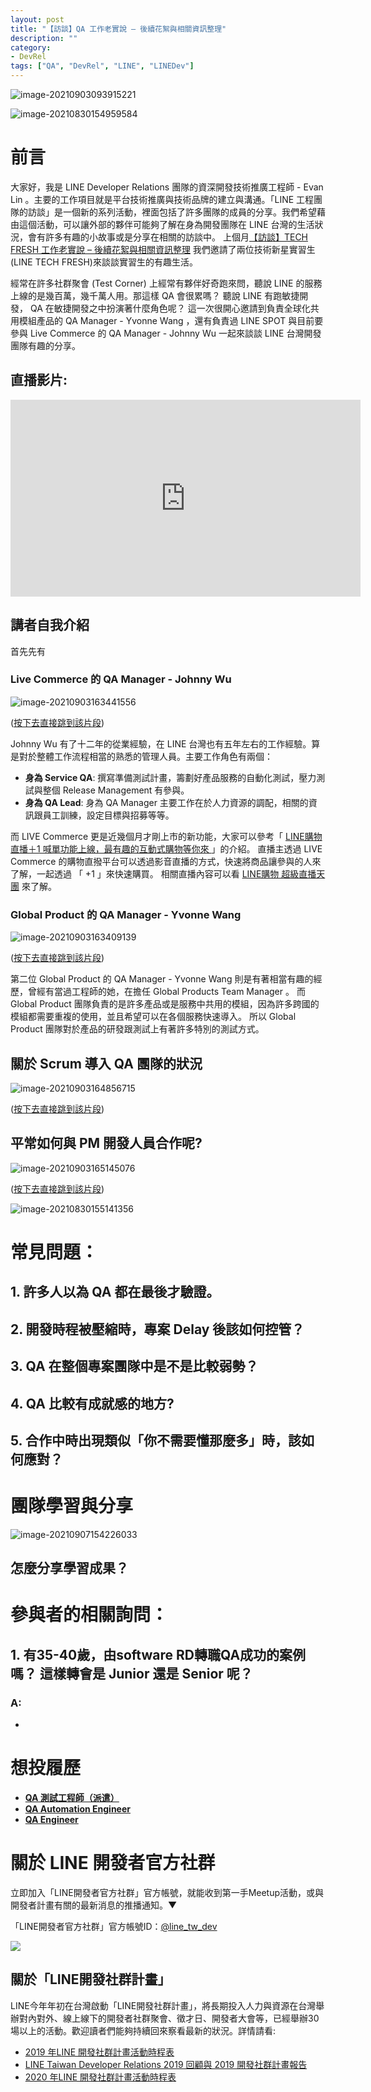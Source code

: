 ```yaml
---
layout: post
title: "【訪談】QA 工作老實說 – 後續花絮與相關資訊整理"
description: ""
category: 
- DevRel
tags: ["QA", "DevRel", "LINE", "LINEDev"]
---
```


![image-20210903093915221](../images/2021/image-20210903093915221.png)

![image-20210830154959584](../images/2021/image-20210830154959584.png)

# 前言

大家好，我是 LINE Developer Relations 團隊的資深開發技術推廣工程師 - Evan Lin 。主要的工作項目就是平台技術推廣與技術品牌的建立與溝通。「LINE 工程團隊的訪談」是一個新的系列活動，裡面包括了許多團隊的成員的分享。我們希望藉由這個活動，可以讓外部的夥伴可能夠了解在身為開發團隊在 LINE 台灣的生活狀況，會有許多有趣的小故事或是分享在相關的訪談中。 上個月[【訪談】TECH FRESH 工作老實說 – 後續花絮與相關資訊整理](https://engineering.linecorp.com/zh-hant/blog/what-is-tech-fresh-interview/) 我們邀請了兩位技術新星實習生(LINE TECH FRESH)來談談實習生的有趣生活。

經常在許多社群聚會 (Test Corner) 上經常有夥伴好奇跑來問，聽說 LINE 的服務上線的是幾百萬，幾千萬人用。那這樣 QA 會很累嗎？ 聽說 LINE 有跑敏捷開發， QA 在敏捷開發之中扮演著什麼角色呢？ 這一次很開心邀請到負責全球化共用模組產品的 QA Manager - Yvonne Wang ，還有負責過 LINE SPOT 與目前要參與 Live Commerce 的 QA Manager - Johnny Wu  一起來談談 LINE 台灣開發團隊有趣的分享。 

 

## 直播影片:

<iframe width="560" height="315" src="https://www.youtube.com/embed/NNc_L9Npsu0" title="YouTube video player" frameborder="0" allow="accelerometer; autoplay; clipboard-write; encrypted-media; gyroscope; picture-in-picture" allowfullscreen></iframe>

## 講者自我介紹

首先先有

### Live Commerce 的 QA Manager - Johnny Wu

![image-20210903163441556](../images/2021/image-20210903163441556.png)

([按下去直接跳到該片段](https://youtu.be/NNc_L9Npsu0?t=653))

Johnny Wu 有了十二年的從業經驗，在 LINE 台灣也有五年左右的工作經驗。算是對於整體工作流程相當的熟悉的管理人員。主要工作角色有兩個：

- **身為 Service QA**:  撰寫準備測試計畫，籌劃好產品服務的自動化測試，壓力測試與整個 Release Management 有參與。
- **身為 QA Lead**: 身為 QA Manager 主要工作在於人力資源的調配，相關的資訊跟員工訓練，設定目標與招募等等。



而 LIVE Commerce 更是近幾個月才剛上市的新功能，大家可以參考「 [LINE購物直播＋1 喊單功能上線，最有趣的互動式購物等你來 ](https://event-web.line.me/ectw/v2/article/Baw8pQ) 」的介紹。 直播主透過 LIVE Commerce 的購物直撥平台可以透過影音直播的方式，快速將商品讓參與的人來了解，一起透過 「 +1 」來快速購買。 相關直播內容可以看 [LINE購物 超級直播天團](https://event-web.line.me/ectw/publication/ef313846be6e89b76f3f21595110a9c7404b31ef9543c6bee27eaa567996ca99) 來了解。

### Global Product 的 QA Manager - Yvonne Wang

![image-20210903163409139](../images/2021/image-20210903163409139.png)

([按下去直接跳到該片段](https://youtu.be/NNc_L9Npsu0?t=859))

第二位 Global Product 的 QA Manager - Yvonne Wang 則是有著相當有趣的經歷，曾經有當過工程師的她，在擔任 Global Products Team Manager 。 而 Global Product 團隊負責的是許多產品或是服務中共用的模組，因為許多跨國的模組都需要重複的使用，並且希望可以在各個服務快速導入。 所以 Global Product 團隊對於產品的研發跟測試上有著許多特別的測試方式。

## 關於 Scrum 導入 QA 團隊的狀況

![image-20210903164856715](../images/2021/image-20210903164856715.png)

([按下去直接跳到該片段](https://youtu.be/NNc_L9Npsu0?t=1082))



## 平常如何與 PM 開發人員合作呢?

![image-20210903165145076](../images/2021/image-20210903165145076.png)

([按下去直接跳到該片段](https://youtu.be/NNc_L9Npsu0?t=1432))



![image-20210830155141356](../images/2021/image-20210830155141356.png)



# 常見問題：



## 1. 許多人以為 QA 都在最後才驗證。



## 2. 開發時程被壓縮時，專案 Delay 後該如何控管？

## 3. QA 在整個專案團隊中是不是比較弱勢？

## 4. QA 比較有成就感的地方?

## 5. 合作中時出現類似「你不需要懂那麼多」時，該如何應對？

# 團隊學習與分享

![image-20210907154226033](../images/2021/image-20210907154226033.png)

## 怎麼分享學習成果？




# 參與者的相關詢問：


## 1. 有35-40歲，由software RD轉職QA成功的案例嗎？ 這樣轉會是 Junior 還是 Senior 呢？

###  A:

- 


# 想投履歷

- **[QA 測試工程師（派遣）]( https://m.104.com.tw/job/6o9hg)**
- **[QA Automation Engineer](https://careers.linecorp.com/jobs/18)** 
- **[QA Engineer](https://careers.linecorp.com/jobs/19)**

# 關於 LINE  開發者官方社群


立即加入「LINE開發者官方社群」官方帳號，就能收到第一手Meetup活動，或與開發者計畫有關的最新消息的推播通知。▼

「LINE開發者官方社群」官方帳號ID：[@line_tw_dev](https://lin.ee/s5RsZHo)

![](http://www.evanlin.com/images/2020/line-tw-dev-qr.png)

## 關於「LINE開發社群計畫」

LINE今年年初在台灣啟動「LINE開發社群計畫」，將長期投入人力與資源在台灣舉辦對內對外、線上線下的開發者社群聚會、徵才日、開發者大會等，已經舉辦30場以上的活動。歡迎讀者們能夠持續回來察看最新的狀況。詳情請看:

- [2019 年LINE 開發社群計畫活動時程表](https://engineering.linecorp.com/zh-hant/blog/line-taiwan-developer-relations-2019-plan/)
- [LINE Taiwan Developer Relations 2019 回顧與 2019 開發社群計畫報告](https://engineering.linecorp.com/zh-hant/blog/line-taiwan-developer-relations-2019/)
- [2020 年LINE 開發社群計畫活動時程表](https://engineering.linecorp.com/zh-hant/blog/2020-line-tw-devrel/)

